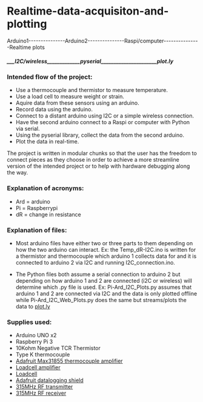 # Realtime-data-acquisiton-and-plotting

Arduino1---------------Arduino2---------------Raspi/computer---------------Realtime plots

##### ___I2C/wireless_____________pyserial______________________plot.ly
         
### Intended flow of the project:
  - Use a thermocouple and thermistor to measure temperature.
  - Use a load cell to measure weight or strain.
  - Aquire data from these sensors using an arduino.
  - Record data using the arduino.
  - Connect to a distant arduino using I2C or a simple wireless connection.
  - Have the second arduino connect to a Raspi or computer with Python via serial.
  - Using the pyserial library, collect the data from the second arduino.
  - Plot the data in real-time.



The project is written in modular chunks so that the user has the freedom to connect pieces as they choose in order
to achieve a more streamline version of the intended project or to help with hardware debugging along the way.


### Explanation of acronyms:
  - Ard = arduino
  - Pi = Raspberrypi
  - dR = change in resistance

### Explanation of files:
- Most arduino files have either two or three parts to them depending on how the two arduino can interact. Ex: the Temp_dR-I2C.ino
  is written for a thermistor and thermocouple which arduino 1 collects data for and it is connected to arduino 2 via I2C
  and running I2C_connection.ino.

- The Python files both assume a serial connection to arduino 2 but depending on how arduino 1 and 2 are connected (i2C or wireless)
  will determine which .py file is used. Ex: Pi-Ard_I2C_Plots.py assumes that arduino 1 and 2 are connected via I2C and the data is
  only plotted offline while Pi-Ard_I2C_Web_Plots.py does the same but streams/plots the data to [plot.ly](https://plot.ly/)
  
### Supplies used:
- Arduino UNO x2
- Raspberry Pi 3
- 10Kohm Negative TCR Thermistor
- Type K thermocouple
- [Adafruit Max31855 thermocouple amplifier](https://www.adafruit.com/product/269)
- [Loadcell amplifier](https://www.sparkfun.com/products/13879)
- [Loadcell](https://www.sparkfun.com/products/13329)
- [Adafruit datalogging shield](https://www.adafruit.com/product/1141)
- [315MHz RF transmitter](https://www.sparkfun.com/products/10535)
- [315MHz RF receiver](https://www.sparkfun.com/products/10533)
